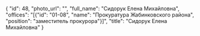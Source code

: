 {
    "id": 48,
    "photo_url": "",
    "full_name": "Сидорук Елена Михайловна",
    "offices": "[{\"id\": \"01-08\", \"name\": \"Прокуратура Жабинковского района\", \"position\": \"заместитель прокурора\"}]",
    "title": "Сидорук Елена Михайловна"
}